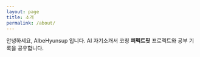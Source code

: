 ```yaml
---
layout: page
title: 소개
permalink: /about/
---
```


안녕하세요, AlbeHyunsup 입니다. AI 자기소개서 코칭 **퍼펙트핏** 프로젝트와 공부 기록을 공유합니다.
